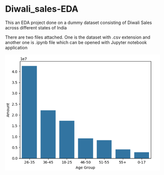 # Diwali_sales-EDA
This an EDA project done on a dummy dataset consisting of Diwali Sales across different states of India

There are two files attached. 
One is the dataset with .csv extension and another one is .ipynb file which can be opened with Jupyter notebook application

![image_alt](https://github.com/Raj120312/Diwali_sales-EDA/blob/1ecf9adf02f0aa17f845725102ef9ce5085589f8/static/Amount%20spent%20age%20group%20wise.png)
